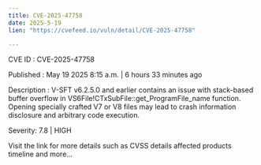 ```yaml
---
title: CVE-2025-47758
date: 2025-5-19
lien: "https://cvefeed.io/vuln/detail/CVE-2025-47758"

---
```


CVE ID : CVE-2025-47758

Published :  May 19
2025
8:15 a.m. | 6 hours
33 minutes ago

Description : V-SFT v6.2.5.0 and earlier contains an issue with stack-based buffer overflow in VS6File!CTxSubFile::get_ProgramFile_name function. Opening specially crafted V7 or V8 files may lead to crash
information disclosure
and arbitrary code execution.

Severity: 7.8 | HIGH

Visit the link for more details
such as CVSS details
affected products
timeline
and more...
